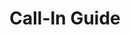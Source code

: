 ---
title: Call-In Guide
layout: assignment
permalink: /:year/:month/:title
district_number: 25
year: 2018
month: September
theme: National Security
gratitude:
  text: Thank you Rep. Williams for visiting us in Austin in August for the activation ceremony of the new Army Futures Command in downtown. 
education:
  text: According to the Department of Defense (DoD), “Each service agency within DoD incorporates the potential impact of global change into their long-range strategic plans,” and leaders in the military have called climate change a “threat multiplier.”
  link: http://globalchange.gov
request:
  text: We ask Rep. Williams to continue his support for our military and reduce the burden on our military by advancing legislation to counter climate change.
  link: http://globalchange.gov
---